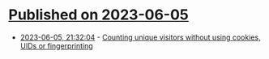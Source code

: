 # [Published on 2023-06-05](index.md)

* [2023-06-05, 21:32:04](https://lobste.rs/s/6oojxm/counting_unique_visitors_without_using) - [Counting unique visitors without using cookies, UIDs or fingerprinting](https://notes.normally.com/cookieless-unique-visitor-counts/)
